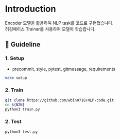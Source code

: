# Introduction

Encoder 모델을 활용하여 NLP task를 코드로 구현했습니다.  
허깅페이스 Trainer를 사용하여 모델이 학습합니다.

## 📄 Guideline

### 1. Setup

- precommit, style, pytest, gitmessage, requirements

```bash
make setup
```

### 2. Train

```bash
git clone https://github.com/wbin0718/NLP-code.git
cd ${N2N}
python3 train.py
```

### 2. Test

```bash
python3 test.py
```

